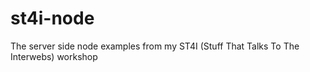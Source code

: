 st4i-node
=========

The server side node examples from my ST4I (Stuff That Talks To The Interwebs) workshop
